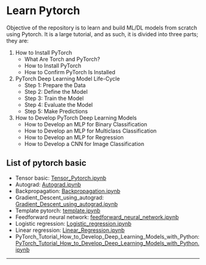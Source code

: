 # Learn Pytorch
Objective of the repository is to learn and build ML/DL models from scratch using Pytorch.
It is a large tutorial, and as such, it is divided into three parts; they are:

1. How to Install PyTorch
    - What Are Torch and PyTorch?
    -  How to Install PyTorch
    - How to Confirm PyTorch Is Installed
2. PyTorch Deep Learning Model Life-Cycle
    - Step 1: Prepare the Data
    - Step 2: Define the Model
    - Step 3: Train the Model
    - Step 4: Evaluate the Model
    - Step 5: Make Predictions
3. How to Develop PyTorch Deep Learning Models
    - How to Develop an MLP for Binary Classification
    - How to Develop an MLP for Multiclass Classification
    - How to Develop an MLP for Regression
    - How to Develop a CNN for Image Classification

## List of pytorch basic
- Tensor basic: [Tensor_Pytorch.ipynb](https://github.com/minhbao1705/pytorch_tutorial/blob/d5bd563574bfe95d68c35d408c1b80d0f300071b/Tensor_Pytorch.ipynb)
- Autograd: [Autograd.ipynb](https://github.com/minhbao1705/pytorch_tutorial/blob/6584e43bd5bdfae13057cdda7722d8c39b8b2ec9/Autograd.ipynb)
- Backpropagation: [Backpropagation.ipynb](https://github.com/minhbao1705/pytorch_tutorial/blob/6584e43bd5bdfae13057cdda7722d8c39b8b2ec9/Backpropagation.ipynb)
- Gradient_Descent_using_autograd: [Gradient_Descent_using_autograd.ipynb](https://github.com/minhbao1705/pytorch_tutorial/blob/6584e43bd5bdfae13057cdda7722d8c39b8b2ec9/Gradient_Descent_using_autograd.ipynb)
- Template pytorch: [template.ipynb](https://github.com/minhbao1705/pytorch_tutorial/blob/6584e43bd5bdfae13057cdda7722d8c39b8b2ec9/template.ipynb)
- Feedforward neural network: [feedforward_neural_network.ipynb](https://github.com/minhbao1705/pytorch_tutorial/blob/6584e43bd5bdfae13057cdda7722d8c39b8b2ec9/feedforward_neural_network.ipynb)
- Logistic regression: [Logistic_regression.ipynb](https://github.com/minhbao1705/pytorch_tutorial/blob/6584e43bd5bdfae13057cdda7722d8c39b8b2ec9/Logistic_regression.ipynb)
- Linear regression: [Linear_Regression.ipynb](https://github.com/minhbao1705/pytorch_tutorial/blob/6584e43bd5bdfae13057cdda7722d8c39b8b2ec9/Linear_Regression.ipynb)
- PyTorch_Tutorial_How_to_Develop_Deep_Learning_Models_with_Python: [PyTorch_Tutorial_How_to_Develop_Deep_Learning_Models_with_Python.ipynb](https://github.com/minhbao1705/pytorch_tutorial/blob/main/PyTorch_Tutorial_How_to_Develop_Deep_Learning_Models_with_Python.ipynb)
---
